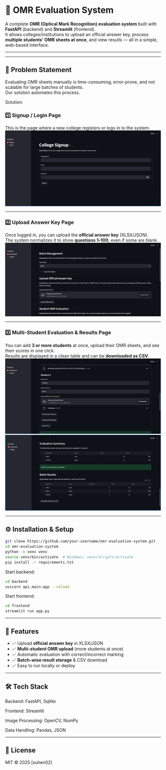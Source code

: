 


# 📝 OMR Evaluation System

A complete **OMR (Optical Mark Recognition) evaluation system** built with **FastAPI** (backend) and **Streamlit** (frontend).  
It allows colleges/institutions to upload an official answer key, process **multiple students' OMR sheets at once**, and view results — all in a simple, web-based interface.

---
---

## 📌 Problem Statement

Evaluating OMR sheets manually is time-consuming, error-prone, and not scalable for large batches of students.  
Our solution automates this process.


Solution:

### 1️⃣ Signup / Login Page
This is the page where a new college registers or logs in to the system.
![Signup Screenshot](https://github.com/Suhen02/omr_reader/blob/main/Screenshot%202025-09-21%20222256.png)

---

### 2️⃣ Upload Answer Key Page
Once logged in, you can upload the **official answer key** (XLSX/JSON).  
The system normalizes it to show **questions 1–100**, even if some are blank.
![Answer Key Screenshot](https://github.com/Suhen02/omr_reader/blob/main/Screenshot%202025-09-21%20222334.png)

---

### 3️⃣ Multi-Student Evaluation & Results Page
You can add **3 or more students** at once, upload their OMR sheets, and see their scores in one click.  
Results are displayed in a clean table and can be **downloaded as CSV**.
![Upload 3 or more students](https://github.com/Suhen02/omr_reader/blob/main/Screenshot%202025-09-21%20222521.png)
![Results Screenshot](https://github.com/Suhen02/omr_reader/blob/main/Screenshot%202025-09-21%20222533.png)


---

## ⚙️ Installation & Setup

```bash
git clone https://github.com/your-username/omr-evaluation-system.git
cd omr-evaluation-system
python -m venv venv
source venv/bin/activate  # Windows: venv\Scripts\activate
pip install -r requirements.txt
````

Start backend:

```bash
cd backend
uvicorn api.main:app --reload
```

Start frontend:

```bash
cd frontend
streamlit run app.py
```



---

## 🚀 Features

* ✅ Upload **official answer key** in XLSX/JSON
* ✅ **Multi-student OMR upload** (more students at once)
* ✅ Automatic evaluation with correct/incorrect marking
* ✅ **Batch-wise result storage** & CSV download
* ✅ Easy to run locally or deploy

---

## 🛠 Tech Stack


Backend: FastAPI, Sqllite

Frontend: Streamlit

Image Processing: OpenCV, NumPy

Data Handling: Pandas, JSON

---


## 📄 License

MIT © 2025 \[suhen02]







